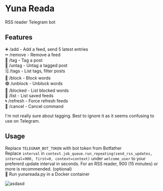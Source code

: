 # Yuna Reada
RSS reader Telegram bot

## Features
➕ /add - Add a feed, send 5 latest entries  
➖ /remove - Remove a feed  
📌 /tag - Tag a post  
🧹 /untag - Untag a tagged post  
🗒 /tags - List tags, filter posts  
🚫 /block - Block words  
🟢 /unblock - Unblock words  
📔 /blocked - List blocked words  
📓 /list - List saved feeds  
🌀 /refresh - Force refresh feeds  
🛌 /cancel - Cancel command  

I'm not really sure about tagging. Best to ignore it as it seems confusing to use on Telegram.

## Usage
Replace `TELEGRAM_BOT_TOKEN` with bot token from Botfather  
Replace `interval` in `context.job_queue.run_repeating(send_rss_updates, interval=900, first=0, context=context)` under `welcome_user` to your prefererd update interval in seconds. For an RSS reader, 900 (15 minutes) or more is recommended. (optional)  
🏃 Run yunareada.py in a Docker container

![asdasd](https://github.com/Unknowing9428/Yuna-Reada/assets/144300469/ca0d2b9f-35b3-48f7-9d26-87ee226813c8)
